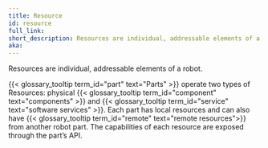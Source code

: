 ```yaml
---
title: Resource
id: resource
full_link:
short_description: Resources are individual, addressable elements of a robot such as components or services.
aka:
---
```


Resources are individual, addressable elements of a robot.

{{< glossary_tooltip term_id="part" text="Parts" >}} operate two types of Resources: physical {{< glossary_tooltip term_id="component" text="components" >}} and {{< glossary_tooltip term_id="service" text="software services" >}}.
Each part has local resources and can also have {{< glossary_tooltip term_id="remote" text="remote resources">}} from another robot part.
The capabilities of each resource are exposed through the part’s API.
